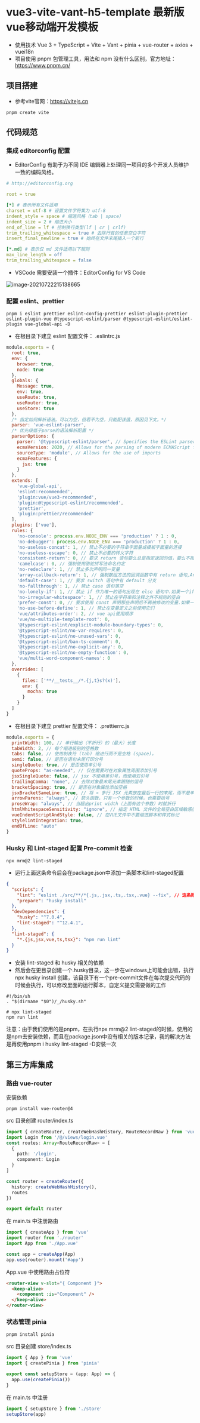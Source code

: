 # vue3-vite-vant-h5-template 最新版vue移动端开发模板

- 使用技术 Vue 3 + TypeScript + Vite + Vant + pinia + vue-router + axios + vuei18n
- 项目使用 pnpm 包管理工具，用法和 npm 没有什么区别，官方地址：https://www.pnpm.cn/

## 项目搭建
- 参考vite官网：https://vitejs.cn
```
pnpm create vite
```
## 代码规范

### 集成 editorconfig 配置

- EditorConfig 有助于为不同 IDE 编辑器上处理同一项目的多个开发人员维护一致的编码风格。

```yaml
# http://editorconfig.org

root = true

[*] # 表示所有文件适用
charset = utf-8 # 设置文件字符集为 utf-8
indent_style = space # 缩进风格（tab | space）
indent_size = 2 # 缩进大小
end_of_line = lf # 控制换行类型(lf | cr | crlf)
trim_trailing_whitespace = true # 去除行首的任意空白字符
insert_final_newline = true # 始终在文件末尾插入一个新行

[*.md] # 表示仅 md 文件适用以下规则
max_line_length = off
trim_trailing_whitespace = false
```

- VSCode 需要安装一个插件：EditorConfig for VS Code

![image-20210722215138665](https://tva1.sinaimg.cn/large/008i3skNgy1gsq2gh989yj30pj05ggmb.jpg)

### 配置 eslint、prettier
```
pnpm i eslint prettier eslint-config-prettier eslint-plugin-prettier eslint-plugin-vue @typescript-eslint/parser @typescript-eslint/eslint-plugin vue-global-api -D
```

- 在根目录下建立 eslint 配置文件： .eslintrc.js
```js
module.exports = {
  root: true,
  env: {
    browser: true,
    node: true
  },
  globals: {
    Message: true,
    env: true,
    useRoute: true,
    useRouter: true,
    useStore: true
  },
  /* 指定如何解析语法。可以为空，但若不为空，只能配该值，原因见下文。*/
  parser: 'vue-eslint-parser',
  /* 优先级低于parse的语法解析配置 */
  parserOptions: {
    parser: '@typescript-eslint/parser', // Specifies the ESLint parser
    ecmaVersion: 2020, // Allows for the parsing of modern ECMAScript features
    sourceType: 'module', // Allows for the use of imports
    ecmaFeatures: {
      jsx: true
    }
  },
  extends: [
    'vue-global-api',
    'eslint:recommended',
    'plugin:vue/vue3-recommended',
    'plugin:@typescript-eslint/recommended',
    'prettier',
    'plugin:prettier/recommended'
  ],
  plugins: ['vue'],
  rules: {
    'no-console': process.env.NODE_ENV === 'production' ? 1 : 0,
    'no-debugger': process.env.NODE_ENV === 'production' ? 1 : 0,
    'no-useless-concat': 1, // 禁止不必要的字符串字面量或模板字面量的连接
    'no-useless-escape': 0, // 禁止不必要的转义字符
    'consistent-return': 0, // 要求 return 语句要么总是指定返回的值，要么不指定
    'camelcase': 0, // 强制使用骆驼拼写法命名约定
    'no-redeclare': 1, // 禁止多次声明同一变量
    'array-callback-return': 1, // 强制数组方法的回调函数中有 return 语句,Array有几种过滤，映射和折叠的方法。如果我们忘记return在这些回调中写入语句，那可能是一个错误。
    'default-case': 1, // 要求 switch 语句中有 default 分支
    'no-fallthrough': 1, // 禁止 case 语句落空
    'no-lonely-if': 1, // 禁止 if 作为唯一的语句出现在 else 语句中.如果一个if陈述是该else块中唯一的陈述，那么使用一个else if表格通常会更清晰。
    'no-irregular-whitespace': 1, // 禁止在字符串和注释之外不规则的空白
    'prefer-const': 0, // 要求使用 const 声明那些声明后不再被修改的变量.如果一个变量从不重新分配，使用const声明更好。const 声明告诉读者，“这个变量永远不会被重新分配，”减少认知负荷并提高可维护性。
    'no-use-before-define': 1, // 禁止在变量定义之前使用它们
    'vue/attributes-order': 2, // vue api使用顺序
    'vue/no-multiple-template-root': 0,
    '@typescript-eslint/explicit-module-boundary-types': 0,
    '@typescript-eslint/no-var-requires': 0,
    '@typescript-eslint/no-unused-vars': 0,
    '@typescript-eslint/ban-ts-comment': 0,
    '@typescript-eslint/no-explicit-any': 0,
    '@typescript-eslint/no-empty-function': 0,
    'vue/multi-word-component-names': 0
  },
  overrides: [
    {
      files: ['**/__tests__/*.{j,t}s?(x)'],
      env: {
        mocha: true
      }
    }
  ]
}
```
- 在根目录下建立 prettier 配置文件： .prettierrc.js
```js
module.exports = {
  printWidth: 100, // 单行输出（不折行）的（最大）长度
  tabWidth: 2, // 每个缩进级别的空格数
  tabs: false, // 使用制表符 (tab) 缩进行而不是空格 (space)。
  semi: false, // 是否在语句末尾打印分号
  singleQuote: true, // 是否使用单引号
  quoteProps: "as-needed", // 仅在需要时在对象属性周围添加引号
  jsxSingleQuote: false, // jsx 不使用单引号，而使用双引号
  trailingComma: "none", // 去除对象最末尾元素跟随的逗号
  bracketSpacing: true, // 是否在对象属性添加空格
  jsxBracketSameLine: true, // 将 > 多行 JSX 元素放在最后一行的末尾，而不是单独放在下一行（不适用于自闭元素）,默认false,这里选择>不另起一行
  arrowParens: "always", // 箭头函数，只有一个参数的时候，也需要括号
  proseWrap: "always", // 当超出print width（上面有这个参数）时就折行
  htmlWhitespaceSensitivity: "ignore", // 指定 HTML 文件的全局空白区域敏感度, "ignore" - 空格被认为是不敏感的
  vueIndentScriptAndStyle: false, // 在VUE文件中不要缩进脚本和样式标记
  stylelintIntegration: true,
  endOfLine: "auto"
}

```

### Husky 和 Lint-staged 配置 Pre-commit 检查
```
npx mrm@2 lint-staged
```
- 运行上面这条命令后会在package.json中添加一条脚本和lint-staged配置
```json
{
  "scripts": {
    "lint": "eslint ./src/**/*{.js,.jsx,.ts,.tsx,.vue} --fix", // 这条除外
    "prepare": "husky install"
  },
  "devDependencies": {
    "husky": "^7.0.4",
    "lint-staged": "^12.4.1",
  },
  "lint-staged": {
    "*.{js,jsx,vue,ts,tsx}": "npm run lint"
  }
}
```
- 安装 lint-staged 和 husky 相关的依赖
- 然后会在更目录创建一个.husky目录，这一步在windows上可能会出错，执行 npx husky install 创建，该目录下有一个pre-commit文件在每次提交代码的时候会执行，可以修改里面的运行脚本，自定义提交需要做的工作
```shell
#!/bin/sh
. "$(dirname "$0")/_/husky.sh"

# npx lint-staged
npm run lint
```

注意：由于我们使用的是pnpm，在执行npx mrm@2 lint-staged的时候，使用的是npm去安装依赖，而且在package.json中没有相关的版本记录，我的解决方法是再使用pnpm i husky lint-staged -D安装一次

## 第三方库集成

### 路由 vue-router

安装依赖

```
pnpm install vue-router@4
```

src 目录创建 router/index.ts

```ts
import { createRouter, createWebHashHistory, RouteRecordRaw } from 'vue-router'
import Login from '/@/views/login.vue'
const routes: Array<RouteRecordRaw> = [
  {
    path: '/login',
    component: Login
  }
]

const router = createRouter({
  history: createWebHashHistory(),
  routes
})

export default router
```

在 main.ts 中注册路由

```ts
import { createApp } from 'vue'
import router from './router'
import App from './App.vue'

const app = createApp(App)
app.use(router).mount('#app')
```

App.vue 中使用路由占位符

```html
<router-view v-slot="{ Component }">
  <keep-alive>
    <component :is="Component" />
  </keep-alive>
</router-view>
```

### 状态管理 pinia

```shell
pnpm install pinia
```

src 目录创建 store/index.ts

```ts
import { App } from 'vue'
import { createPinia } from 'pinia'

export const setupStore = (app: App) => {
  app.use(createPinia())
}
```

在 main.ts 中注册

```ts
import { setupStore } from './store'
setupStore(app)
```